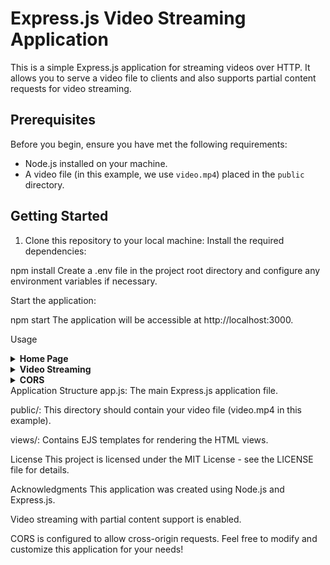 # Express.js Video Streaming Application

This is a simple Express.js application for streaming videos over HTTP. It allows you to serve a video file to clients and also supports partial content requests for video streaming.

## Prerequisites

Before you begin, ensure you have met the following requirements:

- Node.js installed on your machine.
- A video file (in this example, we use `video.mp4`) placed in the `public` directory.

## Getting Started

1. Clone this repository to your local machine:
Install the required dependencies:

npm install
Create a .env file in the project root directory and configure any environment variables if necessary.

Start the application:

npm start
The application will be accessible at http://localhost:3000.

Usage
<details>
<summary><strong>Home Page</strong></summary>
Visit the home page at / to view the video streaming interface.

</details>
<details>
<summary><strong>Video Streaming</strong></summary>
To stream the video, go to /video.
To support partial content requests for video streaming, visit /stream-video.
</details>
<details>
<summary><strong>CORS</strong></summary>
The application includes CORS support to allow cross-origin requests. You can configure CORS settings in the code according to your requirements.

</details>
Application Structure
app.js: The main Express.js application file.

public/: This directory should contain your video file (video.mp4 in this example).

views/: Contains EJS templates for rendering the HTML views.

License
This project is licensed under the MIT License - see the LICENSE file for details.

Acknowledgments
This application was created using Node.js and Express.js.

Video streaming with partial content support is enabled.

CORS is configured to allow cross-origin requests.
Feel free to modify and customize this application for your needs!

</details>
